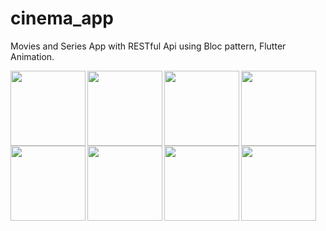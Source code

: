 # cinema_app

Movies and Series App with RESTful Api using Bloc pattern, Flutter Animation.

<img align="left" width="120" src="https://user-images.githubusercontent.com/88210924/187095325-50b96476-77c6-4b6a-8ca2-35a2962b4e7c.jpg">
<img align="left" width="120" src="https://user-images.githubusercontent.com/88210924/187095343-532fc827-84b0-4934-a2a6-f610787534b0.jpg">
<img align="left" width="120" src="https://user-images.githubusercontent.com/88210924/187095390-e1e2769f-735e-4bc4-807d-86ac19f9fa1b.jpg">
<img align="left" width="120" src="https://user-images.githubusercontent.com/88210924/187095412-28e882fd-dbaa-4b5d-9a53-706743292a16.jpg">
<img align="left" width="120" src="https://user-images.githubusercontent.com/88210924/187095433-4cd67ea3-1d00-4b9c-a903-521500f8ce29.jpg">
<img align="left" width="120" src="https://user-images.githubusercontent.com/88210924/187095450-802d419c-0f9a-4a75-b3d4-70672ad7c576.jpg">
<img align="left" width="120" src="https://user-images.githubusercontent.com/88210924/187095464-632fa716-e36e-48cc-bb3a-3b305c06a810.jpg">
<img align="left" width="120" src="https://user-images.githubusercontent.com/88210924/187095468-80161953-4e52-4456-bffc-975beca1b77d.jpg">
